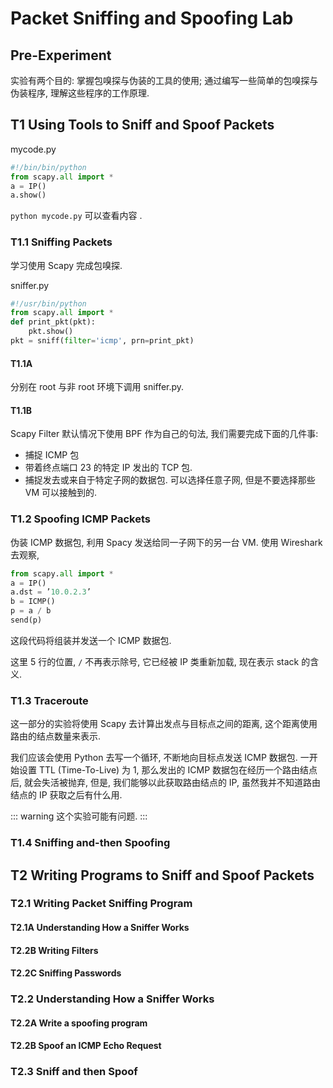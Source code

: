 # Packet Sniffing and Spoofing Lab

## Pre-Experiment

实验有两个目的: 掌握包嗅探与伪装的工具的使用; 通过编写一些简单的包嗅探与伪装程序, 理解这些程序的工作原理. 

## T1 Using Tools to Sniff and Spoof Packets

mycode.py

``` python
#!/bin/bin/python
from scapy.all import *
a = IP()
a.show()
```

`python mycode.py` 可以查看内容 .

### T1.1 Sniffing Packets 

学习使用 Scapy 完成包嗅探. 

sniffer.py

``` python
#!/usr/bin/python
from scapy.all import *
def print_pkt(pkt): 
    pkt.show()
pkt = sniff(filter='icmp', prn=print_pkt)
```

#### T1.1A

分别在 root 与非 root 环境下调用 sniffer.py. 

#### T1.1B

Scapy Filter 默认情况下使用 BPF 作为自己的句法, 我们需要完成下面的几件事:

- 捕捉 ICMP 包
- 带着终点端口 23 的特定 IP 发出的 TCP 包. 
- 捕捉发去或来自于特定子网的数据包. 可以选择任意子网, 但是不要选择那些 VM 可以接触到的. 

### T1.2 Spoofing ICMP Packets

伪装 ICMP 数据包, 利用 Spacy 发送给同一子网下的另一台 VM. 使用 Wireshark 去观察, 

``` py
from scapy.all import * 
a = IP() 
a.dst = ’10.0.2.3’ 
b = ICMP()  
p = a / b 
send(p)
```

这段代码将组装并发送一个 ICMP 数据包. 

这里 5 行的位置, `/` 不再表示除号, 它已经被 IP 类重新加载, 现在表示 stack 的含义. 

### T1.3 Traceroute

这一部分的实验将使用 Scapy 去计算出发点与目标点之间的距离, 这个距离使用路由的结点数量来表示. 

我们应该会使用 Python 去写一个循环, 不断地向目标点发送 ICMP 数据包. 一开始设置 TTL (Time-To-Live) 为 1, 那么发出的 ICMP 数据包在经历一个路由结点后, 就会失活被抛弃, 但是, 我们能够以此获取路由结点的 IP, 虽然我并不知道路由结点的 IP 获取之后有什么用. 

::: warning
这个实验可能有问题. 
:::

### T1.4 Sniffing and-then Spoofing



## T2 Writing Programs to Sniff and Spoof Packets

### T2.1 Writing Packet Sniffing Program

#### T2.1A Understanding How a Sniffer Works

#### T2.2B Writing Filters

#### T2.2C Sniffing Passwords

### T2.2 Understanding How a Sniffer Works

#### T2.2A Write a spoofing program

#### T2.2B Spoof an ICMP Echo Request

### T2.3 Sniff and then Spoof
